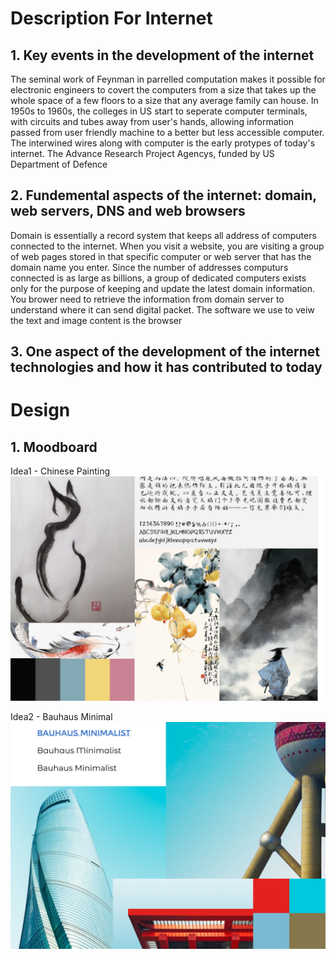 
<!-- Describe key events in the development of the internet from the 1980s to today (max. 150 words) -->

<!-- Define and describes the relationship between fundamental aspects of the internet such as: domains, web servers, DNS, and web browsers (max. 150 words) -->

<!-- Reflect on one aspect of the development of internet technologies and how it has contributed to the world today (max. 150 words) -->

# Description For Internet

## 1. Key events in the development of the internet 

<!-- scihow video -->

The seminal work of Feynman in parrelled computation makes it possible for electronic engineers to covert the computers from a size that takes up the whole space of a few floors to a size that any average family can house. In 1950s to 1960s, the colleges in US start to seperate computer terminals, with circuits and tubes away from user's hands, allowing information passed from user friendly machine to a better but less accessible computer. The interwined wires along with computer is the early protypes of today's internet. The Advance Research Project Agencys, funded by US Department of Defence

## 2. Fundemental aspects of the internet: domain, web servers, DNS and web browsers

Domain is essentially a record system that keeps all address of computers connected to the internet. When you visit a website, you are visiting a group of web pages stored in that specific computer or web server that has the domain name you enter. Since the number of addresses computurs connected is as large as billions, a group of dedicated computers exists only for the purpose of keeping and update the latest domain information. You brower need to retrieve the information from domain server to understand where it can send digital packet. The software we use to veiw the text and image content is the browser

## 3. One aspect of the development of the internet technologies and how it has contributed to today






# Design

## 1. Moodboard

Idea1 - Chinese Painting
![MDB1-IMAGE](https://github.com/jian10au/portfolio/blob/master/mdb/mdb1-chinese-painting.png)

Idea2 - Bauhaus Minimal
![MDB2-IMAGE](https://github.com/jian10au/portfolio/blob/master/mdb/mdb-2-bauhaus-minimal.png)



